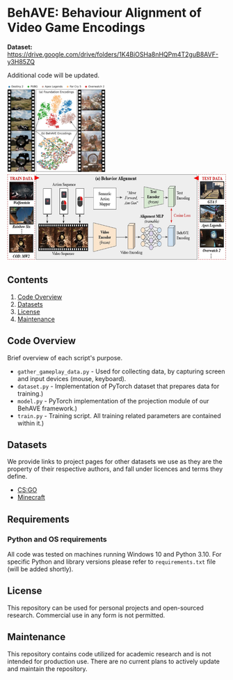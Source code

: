 # BehAVE: Behaviour Alignment of Video Game Encodings

**Dataset:** https://drive.google.com/drive/folders/1K4BiOSHa8nHQPm4T2guB8AVF-y3H85ZQ

Additional code will be updated.

<img height="200" src="assets/figure1.jpg">
<img height="200" src="assets/figure2.jpg">

## Contents

1. [Code Overview](#code-overview)
2. [Datasets](#datasets)
3. [License](#license)
4. [Maintenance](#maintenance)


## Code Overview

Brief overview of each script's purpose.

- `gather_gameplay_data.py` - Used for collecting data, by capturing screen and input devices (mouse, keyboard).
- `dataset.py` - Implementation of PyTorch dataset that prepares data for training.)
- `model.py` - PyTorch implementation of the projection module of our BehAVE framework.)
- `train.py` - Training script. All training related parameters are contained within it.)


## Datasets

We provide links to project pages for other datasets we use as they are the property of their respective authors, and fall under licences and terms they define.
- [CS:GO](https://github.com/TeaPearce/Counter-Strike_Behavioural_Cloning)
- [Minecraft](https://github.com/openai/Video-Pre-Training)

## Requirements

### Python and OS requirements
All code was tested on machines running Windows 10 and Python 3.10. For specific Python and library versions please refer to `requirements.txt` file (will be added shortly).

## License
This repository can be used for personal projects and open-sourced research. Commercial use in any form is not permitted.

## Maintenance
This repository contains code utilized for academic research and is not intended for production use. 
There are no current plans to actively update and maintain the repository.

